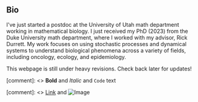 ## Bio

I've just started a postdoc at the University of Utah math department working in mathematical biology. I just received my PhD (2023) from the Duke University math department, where I worked with my advisor, Rick Durrett. My work focuses on using stochastic processes and dynamical systems to understand biological phenomena across a variety of fields, including oncology, ecology, and epidemiology. 

This webpage is still under heavy revisions. Check back later for updates!


[comment]: <> **Bold** and _Italic_ and `Code` text

[comment]: <> [Link](url) and ![Image](src)
